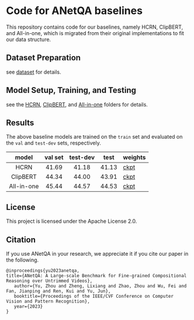 # Code for ANetQA baselines

This repository contains code for our baselines, namely HCRN, ClipBERT, and All-in-one, which is migrated from their original implementations to fit our data structure.

## Dataset Preparation 

see [dataset](https://github.com/MILVLG/anetqa-code/tree/main/dataset) for details.

## Model Setup, Training, and Testing

see the [HCRN](https://github.com/MILVLG/anetqa-code/tree/main/hcrn), [ClipBERT](https://github.com/MILVLG/anetqa-code/tree/main/ClipBERT), and [All-in-one](https://github.com/MILVLG/anetqa-code/tree/main/all-in-one) folders for details.

## Results

The above baseline models are trained on the `train` set and evaluated on the `val` and `test-dev` sets, respectively.

|   model         | val set | test-dev | test |  weights                                                            |
| :----------: | :-----: | :----------: | :----------------------------------------------------------: | ------------------------------------------------------------ |
| HCRN       |  41.69  |    41.18     |    41.13    | [ckpt](https://awma1-my.sharepoint.com/:u:/g/personal/yuz_l0_tn/EXG7rl98VrhGvCASI1y5b70BcnyzfUIw29kuPZHTKynNpA?download=1) |
| ClipBERT   |  44.34  |    44.00     |    43.91    | [ckpt](https://awma1-my.sharepoint.com/:u:/g/personal/yuz_l0_tn/EWGADCgnjcxNrmOPWVygTWgB1wLGSwax7sdhTsJFo6ePGA?download=1) |
| All-in-one |  45.44  |    44.57     |    44.53    | [ckpt](https://awma1-my.sharepoint.com/:u:/g/personal/yuz_l0_tn/Ef6FyFoXsrNEpE41IhzcnuoBNFJNRUJaAwpQG4uBUCjugg?download=1) |

## License

This project is licensed under the Apache License 2.0.

## Citation
If you use ANetQA in your research, we appreciate it if you cite our paper in the following.

```
@inproceedings{yu2023anetqa,
title={ANetQA: A Large-scale Benchmark for Fine-grained Compositional Reasoning over Untrimmed Videos},
   author={Yu, Zhou and Zheng, Lixiang and Zhao, Zhou and Wu, Fei and Fan, Jianping and Ren, Kui and Yu, Jun},
   booktitle={Proceedings of the IEEE/CVF Conference on Computer Vision and Pattern Recognition},
   year={2023}
}
```

